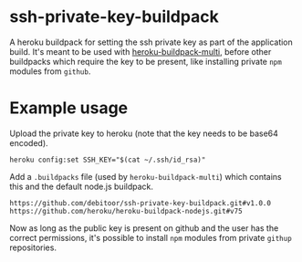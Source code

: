 # ssh-private-key-buildpack

A heroku buildpack for setting the ssh private key as part of the application build. It's meant to be used with [heroku-buildpack-multi](https://github.com/heroku/heroku-buildpack-multi), before other buildpacks which require the key to be present, like installing private `npm` modules from `github`.

# Example usage

Upload the private key to heroku (note that the key needs to be base64 encoded).

```
heroku config:set SSH_KEY="$(cat ~/.ssh/id_rsa)"
```

Add a `.buildpacks` file (used by `heroku-buildpack-multi`) which contains this and the default node.js buildpack.

```
https://github.com/debitoor/ssh-private-key-buildpack.git#v1.0.0
https://github.com/heroku/heroku-buildpack-nodejs.git#v75
```

Now as long as the public key is present on github and the user has the correct permissions, it's possible to install `npm` modules from private `githup` repositories.
